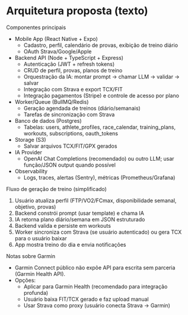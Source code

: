 # Arquitetura proposta (texto)

Componentes principais
- Mobile App (React Native + Expo)
  - Cadastro, perfil, calendário de provas, exibição de treino diário
  - OAuth Strava/Google/Apple
- Backend API (Node + TypeScript + Express)
  - Autenticação (JWT + refresh tokens)
  - CRUD de perfil, provas, planos de treino
  - Orquestração da IA: montar prompt -> chamar LLM -> validar -> salvar
  - Integração com Strava e export TCX/FIT
  - Integração pagamentos (Stripe) e controle de acesso por plano
- Worker/Queue (BullMQ/Redis)
  - Geração agendada de treinos (diário/semanais)
  - Tarefas de sincronização com Strava
- Banco de dados (Postgres)
  - Tabelas: users, athlete_profiles, race_calendar, training_plans, workouts, subscriptions, oauth_tokens
- Storage (S3)
  - Salvar arquivos TCX/FIT/GPX gerados
- IA Provider
  - OpenAI Chat Completions (recomendado) ou outro LLM; usar função/JSON output quando possível
- Observability
  - Logs, traces, alertas (Sentry), métricas (Prometheus/Grafana)

Fluxo de geração de treino (simplificado)
1. Usuário atualiza perfil (FTP/VO2/FCmax, disponibilidade semanal, objetivo, provas)
2. Backend constrói prompt (usar template) e chama IA
3. IA retorna plano diário/semana em JSON estruturado
4. Backend valida e persiste em workouts
5. Worker sincroniza com Strava (se usuário autenticado) ou gera TCX para o usuário baixar
6. App mostra treino do dia e envia notificações

Notas sobre Garmin
- Garmin Connect público não expõe API para escrita sem parceria (Garmin Health API).
- Opções:
  - Aplicar para Garmin Health (recomendado para integração profunda)
  - Usuário baixa FIT/TCX gerado e faz upload manual
  - Usar Strava como proxy (usuário conecta Strava -> Garmin)